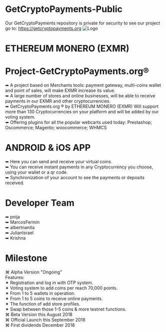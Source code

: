 # GetCryptoPayments-Public
Our GetCryptoPayments repository is private for security to see our project go to: https://getcryptopayments.org 
![Logo](https://github.com/eXMRcoin/e-XMR/blob/master/eXMR-master/eXMR_200X200.png?raw=true)
# ETHEREUM MONERO (EXMR)
# Project-GetCryptoPayments.org®
➥ A project based on Merchants tools: payment gateway, multi-coins wallet and point of sales, will make EXMR increase its value.<br> 
➥ A large number of stores and online businesses, will be able to receive payments in our EXMR and other cryptocurrencies.<br>
➥ GetCryptoPayments.org ® by ETHEREUM MONERO (EXMR)  Will support more than 130 Cryptocurrencies on your platform and will be added by our voting system.<br>
➥ Offering plugins for all the popular webcarts used today: Prestashop; Oscommerce; Magento; woocommerce; WHMCS

# ANDROID & iOS APP<br>
➥ Here you can send and receive your virtual coins.<br>
➥ You can receive instant payments in any Cryptocurrency you choose, using your wallet or a qr code. <br>
➥ Synchronization of your account to see the payments or deposits received.<br>

# Developer Team<br>
➥ pnija<br>
➥ MarcosFermin<br>
➥ albertnanita<br>
➥ JulianIsrael<br>
➥ Krishna<br>

# Milestone<br>
⌘ Alpha Version "Ongoing"<br>
 Features: <br>
✦ Registration and log in with OTP system.<br>
✦ Voting system to add coins per reach 70,000 points.<br> 
✦ From 1 to 5 wallets in operation.<br> 
✦ From 1 to 5 coins to receive online payments.<br>
✦ The function of add store profiles. <br>
✦ Swap between those 1-5 coins & more testnet functions.<br>
⌘ Beta Version this August 2018<br>
⌘ Official Launch this September 2018<br>
⌘ First dividends December 2018 <br>




